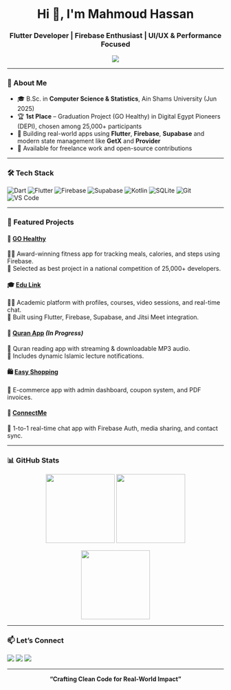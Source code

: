 <h1 align="center">Hi 👋, I'm Mahmoud Hassan</h1>
<h3 align="center">Flutter Developer | Firebase Enthusiast | UI/UX & Performance Focused</h3>

<p align="center">
  <img src="https://readme-typing-svg.herokuapp.com?color=6BC5F8&size=22&center=true&vCenter=true&lines=Passionate+Flutter+Developer;Firebase+%7C+GetX+%7C+UI/UX+Enthusiast;Let's+Build+Beautiful+Apps!" />
</p>

---

### 🧠 About Me

- 🎓 B.Sc. in **Computer Science & Statistics**, Ain Shams University (Jun 2025)  
- 🏆 **1st Place** – Graduation Project (GO Healthy) in Digital Egypt Pioneers (DEPI), chosen among 25,000+ participants  
- 🚀 Building real-world apps using **Flutter**, **Firebase**, **Supabase** and modern state management like **GetX** and **Provider**   
- 🤝 Available for freelance work and open-source contributions  

---

### 🛠️ Tech Stack

![Dart](https://img.shields.io/badge/Dart-0175C2?style=for-the-badge&logo=dart&logoColor=white)
![Flutter](https://img.shields.io/badge/Flutter-02569B?style=for-the-badge&logo=flutter&logoColor=white)
![Firebase](https://img.shields.io/badge/Firebase-FFCA28?style=for-the-badge&logo=firebase&logoColor=black)
![Supabase](https://img.shields.io/badge/Supabase-3ECF8E?style=for-the-badge&logo=supabase&logoColor=white)
![Kotlin](https://img.shields.io/badge/Kotlin-0095D5?style=for-the-badge&logo=kotlin&logoColor=white)
![SQLite](https://img.shields.io/badge/SQLite-003B57?style=for-the-badge&logo=sqlite&logoColor=white)
![Git](https://img.shields.io/badge/Git-F05032?style=for-the-badge&logo=git&logoColor=white)
![VS Code](https://img.shields.io/badge/VS_Code-007ACC?style=for-the-badge&logo=visual-studio-code&logoColor=white)

---

### 🚀 Featured Projects

#### 🥇 [GO Healthy](https://github.com/MahmoudHassan12/Go-Healthy)
🏋️‍♂️ Award-winning fitness app for tracking meals, calories, and steps using Firebase.  
🌟 Selected as best project in a national competition of 25,000+ developers.

#### 🎓 [Edu Link](https://github.com/MahmoudHassan12/edulink)
🧑‍🏫 Academic platform with profiles, courses, video sessions, and real-time chat.  
🔧 Built using Flutter, Firebase, Supabase, and Jitsi Meet integration.

#### 📖 [Quran App](https://github.com/MahmoudHassan12/quran-app) *(In Progress)*
📜 Quran reading app with streaming & downloadable MP3 audio.  
🔔 Includes dynamic Islamic lecture notifications.

#### 🛍️ [Easy Shopping](https://github.com/MahmoudHassan12/easy-shopping)
🛒 E-commerce app with admin dashboard, coupon system, and PDF invoices.  

#### 💬 [ConnectMe](https://github.com/MahmoudHassan12/connectme)
💬 1-to-1 real-time chat app with Firebase Auth, media sharing, and contact sync.


---

### 📊 GitHub Stats

<p align="center">
  <img src="https://github-readme-stats.vercel.app/api?username=MahmoudHassan12&show_icons=true&theme=radical" height="160"/>
  <img src="https://github-readme-streak-stats.herokuapp.com/?user=MahmoudHassan12&theme=radical" height="160"/>
</p>

<p align="center">
  <img src="https://github-readme-stats.vercel.app/api/top-langs/?username=MahmoudHassan12&layout=compact&theme=radical" height="160"/>
</p>

---

### 📫 Let’s Connect

<p>
  <a href="mailto:mahmoudh1661@gmail.com"><img src="https://img.shields.io/badge/Email-D14836?style=for-the-badge&logo=gmail&logoColor=white" /></a>
  <a href="https://www.linkedin.com/in/mahmoudhassan0"><img src="https://img.shields.io/badge/LinkedIn-blue?style=for-the-badge&logo=linkedin&logoColor=white" /></a>
  <a href="https://github.com/MahmoudHassan12"><img src="https://img.shields.io/badge/GitHub-000?style=for-the-badge&logo=github&logoColor=white" /></a>
</p>

---

<p align="center"><b>“Crafting Clean Code for Real-World Impact”</b></p>
